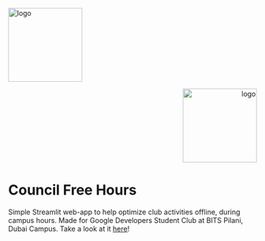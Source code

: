 <p align="left">
<img src="./images/BITS_Pilani-Logo.svg.png" alt="logo" height="150"/>
</p>

<p align="right">
<img src="./images/BITS_Pilani-Logo.svg.png" alt="logo" height="150"/>
</p>

# Council Free Hours

Simple Streamlit web-app to help optimize club activities offline, during campus hours. Made for Google Developers Student Club at BITS Pilani, Dubai Campus. Take a look at it [here](https://council-free-hours.streamlit.app/)! 
